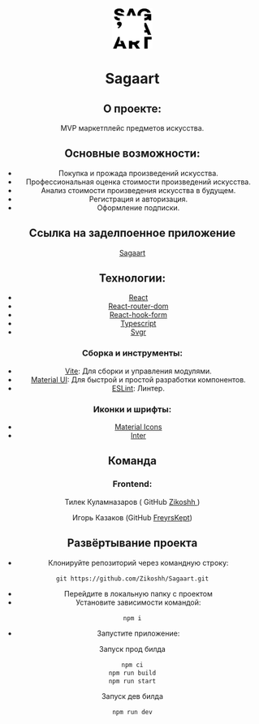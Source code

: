 <br />
<div align="center">
  <a href="https://github.com/Zikoshh/Sagaart">
    <img src="public/logo.svg" alt="Logo" width="80" height="80">
  </a>

# Sagaart

## О проекте:

MVP маркетплейс предметов искусства.

## Основные возможности:

- Покупка и прожада произведений искусства.
- Профессиональная оценка стоимости произведений искусства.
- Анализ стоимости произведения искусства в будущем.
- Регистрация и авторизация.
- Оформление подписки.

## Cсылка на заделпоенное приложение

[Sagaart](http://158.160.134.225/)

## Технологии:

- [React](https://react.dev/)
- [React-router-dom](https://reactrouter.com/en/main)
- [React-hook-form](https://react-hook-form.com/)
- [Typescript](https://www.typescriptlang.org/)
- [Svgr](https://react-svgr.com/)

### Сборка и инструменты:

- [Vite](https://vitejs.dev/): Для сборки и управления модулями.
- [Material UI](https://mui.com/material-ui/): Для быстрой и простой разработки компонентов.
- [ESLint](https://eslint.org/): Линтер.

### Иконки и шрифты:

- [Material Icons](https://mui.com/material-ui/material-icons/)
- [Inter](https://fonts.google.com/specimen/Inter)

## Команда

### Frontend:

Тилек Куламназаров ( GitHub [Zikoshh ](https://github.com/Zikoshh))

Игорь Казаков (GitHub [FreyrsKept](https://github.com/FreyrsKept))

## Развёртывание проекта

- Клонируйте репозиторий через командную строку:

```
git https://github.com/Zikoshh/Sagaart.git
```

- Перейдите в локальную папку с проектом
- Установите зависимости командой:

```
npm i
```

- Запустите приложение:

Запуск прод билда

```
npm ci
npm run build
npm run start
```

Запуск дев билда

```
npm run dev
```
